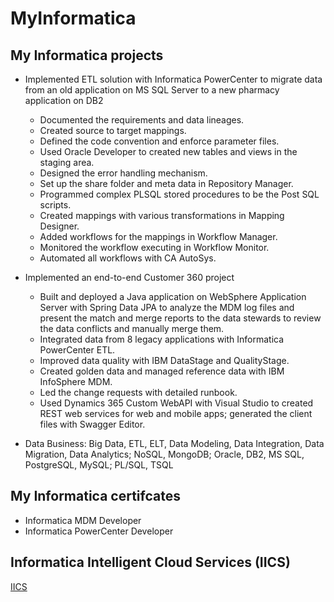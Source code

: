 # MyInformatica

## My Informatica projects

- Implemented ETL solution with Informatica PowerCenter to migrate data from an old application on MS SQL Server to a new pharmacy application on DB2

   <!-- for client Loblaw -->

  - Documented the requirements and data lineages.
  - Created source to target mappings.
  - Defined the code convention and enforce parameter files.
  - Used Oracle Developer to created new tables and views in the staging area.
  - Designed the error handling mechanism.
  - Set up the share folder and meta data in Repository Manager.
  - Programmed complex PLSQL stored procedures to be the Post SQL scripts.
  - Created mappings with various transformations in Mapping Designer.
  - Added workflows for the mappings in Workflow Manager.
  - Monitored the workflow executing in Workflow Monitor.
  - Automated all workflows with CA AutoSys.

- Implemented an end-to-end Customer 360 project

  <!-- for client Manulife -->

  - Built and deployed a Java application on WebSphere Application Server with Spring Data JPA to analyze the MDM log files and present the match and merge reports to the data stewards to review the data conflicts and manually merge them.
  - Integrated data from 8 legacy applications with Informatica PowerCenter ETL.
  - Improved data quality with IBM DataStage and QualityStage.
  - Created golden data and managed reference data with IBM InfoSphere MDM.
  - Led the change requests with detailed runbook.
  - Used Dynamics 365 Custom WebAPI with Visual Studio to created REST web services for web and mobile apps; generated the client files with Swagger Editor.

- Data Business: Big Data, ETL, ELT, Data Modeling, Data Integration, Data Migration, Data Analytics; NoSQL, MongoDB; Oracle, DB2, MS SQL, PostgreSQL, MySQL; PL/SQL, TSQL

## My Informatica certifcates

- Informatica MDM Developer
- Informatica PowerCenter Developer

## Informatica Intelligent Cloud Services (IICS)

[IICS](IICS.md)
